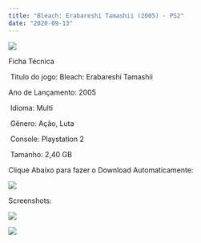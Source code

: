 ```yaml
---
title: "Bleach: Erabareshi Tamashii (2005) - PS2"
date: "2020-09-13"
---
```


[![](https://1.bp.blogspot.com/-XNqOr16btkY/X15iOuSOqlI/AAAAAAAAO-c/T3836edc3rEWbG_IZIgtANdSeUutvkt8gCLcBGAsYHQ/s320/Bleach_Blade_Battlers_cover.png)](https://1.bp.blogspot.com/-XNqOr16btkY/X15iOuSOqlI/AAAAAAAAO-c/T3836edc3rEWbG_IZIgtANdSeUutvkt8gCLcBGAsYHQ/s483/Bleach_Blade_Battlers_cover.png)

Ficha Técnica

 Titulo do jogo: Bleach: Erabareshi Tamashii 

Ano de Lançamento: 2005 

 Idioma: Multi

 Gênero: Ação, Luta 

 Console: Playstation 2

 Tamanho: 2,40 GB

Clique Abaixo para fazer o Download Automaticamente:

[![](https://1.bp.blogspot.com/-1h0psgcwSIc/X12Z4_-XFGI/AAAAAAAAO8I/Mc5GWgomPvky4bANZ291sPzxVFKXG0hcQCLcBGAsYHQ/s0/LINK.png)](https://zee.gl/DXYjX)

Screenshots:

[![](https://1.bp.blogspot.com/-8HdJMUuhDdw/X15iOhBamgI/AAAAAAAAO-U/bj5PTGv0pSYVD93-z_-3tUvjnz6rjw12gCLcBGAsYHQ/w500-h375/hqdefault{40dcdfd0a3f176073d713beaee4fcd56db243ec708877a2e730ba987ecd6f1ab}2B{40dcdfd0a3f176073d713beaee4fcd56db243ec708877a2e730ba987ecd6f1ab}25281{40dcdfd0a3f176073d713beaee4fcd56db243ec708877a2e730ba987ecd6f1ab}2529.jpg)](https://1.bp.blogspot.com/-8HdJMUuhDdw/X15iOhBamgI/AAAAAAAAO-U/bj5PTGv0pSYVD93-z_-3tUvjnz6rjw12gCLcBGAsYHQ/s480/hqdefault{40dcdfd0a3f176073d713beaee4fcd56db243ec708877a2e730ba987ecd6f1ab}2B{40dcdfd0a3f176073d713beaee4fcd56db243ec708877a2e730ba987ecd6f1ab}25281{40dcdfd0a3f176073d713beaee4fcd56db243ec708877a2e730ba987ecd6f1ab}2529.jpg)

[![](https://1.bp.blogspot.com/-gWpkM7jCdxQ/X15iOmNQdII/AAAAAAAAO-Y/JrWeXJ5lSa8G1GPyb8Uy05M5OxpkL8xcACLcBGAsYHQ/w500-h375/hqdefault.jpg)](https://1.bp.blogspot.com/-gWpkM7jCdxQ/X15iOmNQdII/AAAAAAAAO-Y/JrWeXJ5lSa8G1GPyb8Uy05M5OxpkL8xcACLcBGAsYHQ/s480/hqdefault.jpg)
